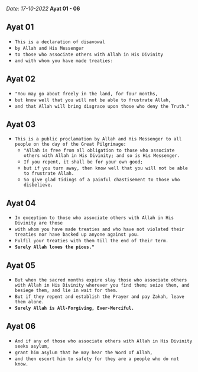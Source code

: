 *Date: 17-10-2022*
**Ayat 01 - 06**

## Ayat 01

- `This is a declaration of disavowal`
- `by Allah and His Messenger`
- `to those who associate others with Allah in His Divinity`
- `and with whom you have made treaties:`

## Ayat 02

- `"You may go about freely in the land, for four months,`
- `but know well that you will not be able to frustrate Allah,`
- `and that Allah will bring disgrace upon those who deny the Truth."`

## Ayat 03

- `This is a public proclamation by Allah and His Messenger to all people on the day of the Great Pilgrimage:`
  - `"Allah is free from all obligation to those who associate others with Allah in His Divinity; and so is His Messenger.`
  - `If you repent, it shall be for your own good;`
  - `but if you turn away, then know well that you will not be able to frustrate Allah.`
  - `So give glad tidings of a painful chastisement to those who disbelieve.`

## Ayat 04

- `In exception to those who associate others with Allah in His Divinity are those`
- `with whom you have made treaties and who have not violated their treaties nor have backed up anyone against you.`
- `Fulfil your treaties with them till the end of their term.`
- **`Surely Allah loves the pious."`**

## Ayat 05

- `But when the sacred months expire slay those who associate others with Allah in His Divinity wherever you find them; seize them, and besiege them, and lie in wait for them.`
- `But if they repent and establish the Prayer and pay Zakah, leave them alone.`
- **`Surely Allah is All-Forgiving, Ever-Merciful.`**

## Ayat 06

- `And if any of those who associate others with Allah in His Divinity seeks asylum,`
- `grant him asylum that he may hear the Word of Allah,`
- `and then escort him to safety for they are a people who do not know.`